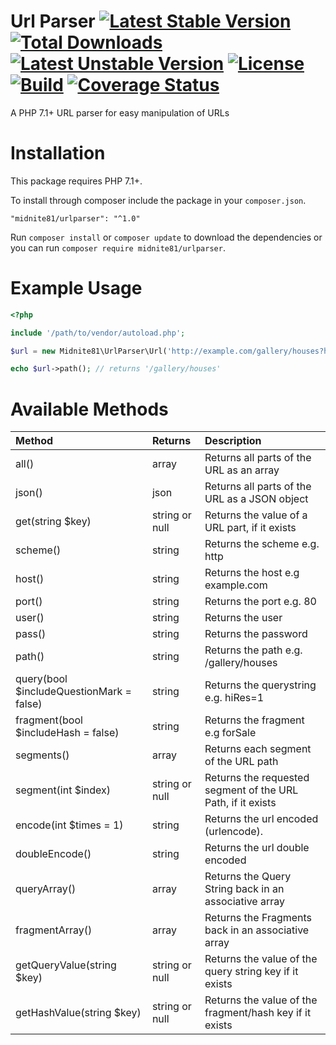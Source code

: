 # Url Parser [![Latest Stable Version](https://poser.pugx.org/midnite81/urlparser/version)](https://packagist.org/packages/midnite81/urlparser) [![Total Downloads](https://poser.pugx.org/midnite81/urlparser/downloads)](https://packagist.org/packages/midnite81/urlparser) [![Latest Unstable Version](https://poser.pugx.org/midnite81/urlparser/v/unstable)](https://packagist.org/packages/midnite81/urlparser) [![License](https://poser.pugx.org/midnite81/urlparser/license.svg)](https://packagist.org/packages/midnite81/urlparser) [![Build](https://travis-ci.org/midnite81/urlparser.svg?branch=master)](https://travis-ci.org/midnite81/urlparser) [![Coverage Status](https://coveralls.io/repos/github/midnite81/urlparser/badge.svg?branch=master)](https://coveralls.io/github/midnite81/urlparser?branch=master)
A PHP 7.1+ URL parser for easy manipulation of URLs

# Installation

This package requires PHP 7.1+.

To install through composer include the package in your `composer.json`.

    "midnite81/urlparser": "^1.0"

Run `composer install` or `composer update` to download the dependencies or you can run 
`composer require midnite81/urlparser`.

# Example Usage

```php
<?php 

include '/path/to/vendor/autoload.php';

$url = new Midnite81\UrlParser\Url('http://example.com/gallery/houses?hiRes=1#forSale');

echo $url->path(); // returns '/gallery/houses'
```

# Available Methods

|Method|Returns|Description|
|:-----|:-----|:-----|
|all()|array|Returns all parts of the URL as an array|
|json()|json|Returns all parts of the URL as a JSON object|
|get(string $key)|string or null|Returns the value of a URL part, if it exists|
|scheme()|string|Returns the scheme e.g. http|
|host()|string|Returns the host e.g example.com|
|port()|string|Returns the port e.g. 80|
|user()|string|Returns the user|
|pass()|string|Returns the password|
|path()|string|Returns the path e.g. /gallery/houses|
|query(bool $includeQuestionMark = false)|string|Returns the querystring e.g. hiRes=1|
|fragment(bool $includeHash = false)|string|Returns the fragment e.g forSale|
|segments()|array|Returns each segment of the URL path|
|segment(int $index)|string or null|Returns the requested segment of the URL Path, if it exists|
|encode(int $times = 1)|string|Returns the url encoded (urlencode).|
|doubleEncode()|string|Returns the url double encoded|
|queryArray()|array|Returns the Query String back in an associative array|
|fragmentArray()|array|Returns the Fragments back in an associative array|
|getQueryValue(string $key)|string or null|Returns the value of the query string key if it exists|
|getHashValue(string $key)|string or null|Returns the value of the fragment/hash key if it exists|
